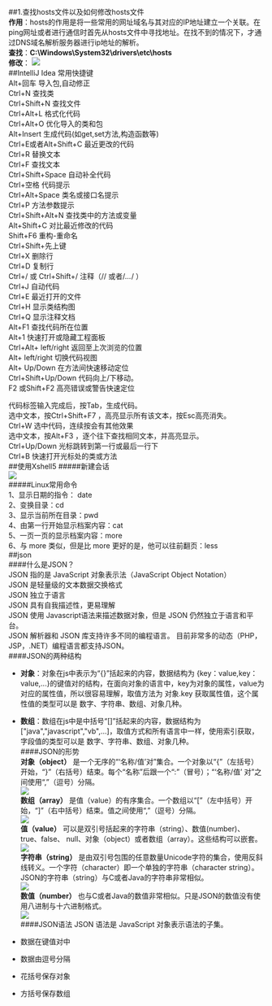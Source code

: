 ##1.查找hosts文件以及如何修改hosts文件  
**作用**：hosts的作用是将一些常用的网址域名与其对应的IP地址建立一个关联。在ping网址或者进行通信时首先从hosts文件中寻找地址。在找不到的情况下，才通过DNS域名解析服务器进行ip地址的解析。  
**查找**：**C:\Windows\System32\drivers\etc\hosts**  
**修改**： 
![](http://i.imgur.com/jTkxoiU.png)  
##IntelliJ Idea 常用快捷键  
Alt+回车 导入包,自动修正  
Ctrl+N  查找类  
Ctrl+Shift+N 查找文件  
Ctrl+Alt+L  格式化代码  
Ctrl+Alt+O 优化导入的类和包  
Alt+Insert 生成代码(如get,set方法,构造函数等)  
Ctrl+E或者Alt+Shift+C  最近更改的代码  
Ctrl+R 替换文本  
Ctrl+F 查找文本  
Ctrl+Shift+Space 自动补全代码  
Ctrl+空格 代码提示  
Ctrl+Alt+Space 类名或接口名提示  
Ctrl+P 方法参数提示  
Ctrl+Shift+Alt+N 查找类中的方法或变量  
Alt+Shift+C 对比最近修改的代码  
Shift+F6  重构-重命名  
Ctrl+Shift+先上键  
Ctrl+X 删除行  
Ctrl+D 复制行  
Ctrl+/ 或 Ctrl+Shift+/  注释（// 或者/*...*/ ）  
Ctrl+J  自动代码  
Ctrl+E 最近打开的文件  
Ctrl+H 显示类结构图  
Ctrl+Q 显示注释文档  
Alt+F1 查找代码所在位置  
Alt+1 快速打开或隐藏工程面板  
Ctrl+Alt+ left/right 返回至上次浏览的位置  
Alt+ left/right 切换代码视图  
Alt+ Up/Down 在方法间快速移动定位  
Ctrl+Shift+Up/Down 代码向上/下移动。  
F2 或Shift+F2 高亮错误或警告快速定位  
 
代码标签输入完成后，按Tab，生成代码。  
选中文本，按Ctrl+Shift+F7 ，高亮显示所有该文本，按Esc高亮消失。  
Ctrl+W 选中代码，连续按会有其他效果  
选中文本，按Alt+F3 ，逐个往下查找相同文本，并高亮显示。  
Ctrl+Up/Down 光标跳转到第一行或最后一行下  
Ctrl+B 快速打开光标处的类或方法  
##使用Xshell5
#####新建会话  
![](http://i.imgur.com/mNpQyl2.png)  
#####Linux常用命令  
1、显示日期的指令： date  
2、变换目录：cd  
3、显示当前所在目录：pwd  
4、由第一行开始显示档案内容：cat  
5、一页一页的显示档案内容：more  
6、与 more 类似，但是比 more 更好的是，他可以往前翻页：less  
##json  
####什么是JSON？  
JSON 指的是 JavaScript 对象表示法（JavaScript Object Notation）  
JSON 是轻量级的文本数据交换格式  
JSON 独立于语言   
JSON 具有自我描述性，更易理解  
JSON 使用 Javascript语法来描述数据对象，但是 JSON 仍然独立于语言和平台。  
JSON 解析器和 JSON 库支持许多不同的编程语言。 目前非常多的动态（PHP，JSP，.NET）编程语言都支持JSON。  
####JSON的两种结构  

- **对象**：对象在js中表示为“{}”括起来的内容，数据结构为 {key：value,key：value,...}的键值对的结构，在面向对象的语言中，key为对象的属性，value为对应的属性值，所以很容易理解，取值方法为 对象.key 获取属性值，这个属性值的类型可以是 数字、字符串、数组、对象几种。  

- **数组**：数组在js中是中括号“[]”括起来的内容，数据结构为 ["java","javascript","vb",...]，取值方式和所有语言中一样，使用索引获取，字段值的类型可以是 数字、字符串、数组、对象几种。  
####JSON的形势  
**对象（object）** 是一个无序的“‘名称/值’对”集合。一个对象以“{”（左括号）开始，“}”（右括号）结束。每个“名称”后跟一个“:”（冒号）；“‘名称/值’ 对”之间使用“,”（逗号）分隔。  
![](http://www.json.org.cn/misc/object.gif)  
**数组（array）** 是值（value）的有序集合。一个数组以“[”（左中括号）开始，“]”（右中括号）结束。值之间使用“,”（逗号）分隔。  
![](http://www.json.org.cn/misc/array.gif)  
**值（value）** 可以是双引号括起来的字符串（string）、数值(number)、true、false、 null、对象（object）或者数组（array）。这些结构可以嵌套。  
![](http://www.json.org.cn/misc/value.gif)  
**字符串（string）** 是由双引号包围的任意数量Unicode字符的集合，使用反斜线转义。一个字符（character）即一个单独的字符串（character string）。
JSON的字符串（string）与C或者Java的字符串非常相似。  
![](http://www.json.org.cn/misc/string.gif)  
**数值（number）** 也与C或者Java的数值非常相似。只是JSON的数值没有使用八进制与十六进制格式。  
![](http://www.json.org.cn/misc/number.gif)  
####JSON语法 
JSON 语法是 JavaScript 对象表示语法的子集。

- 数据在键值对中

- 数据由逗号分隔

- 花括号保存对象

- 方括号保存数组
  
 
